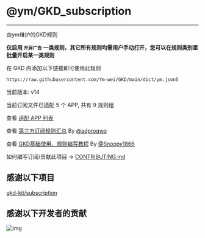 # @ym/GKD_subscription

---

由ym维护的GKD规则

**仅启用 `开屏广告` 一类规则，其它所有规则均需用户手动打开，您可以在规则类别里批量开启某一类规则**

在 GKD 内添加以下链接即可使用此规则

```txt
https://raw.githubusercontent.com/Ym-wei/GKD/main/dict/ym.json5
```

当前版本: v14

当前订阅文件已适配 5 个 APP, 共有 9 规则组

查看 [适配 APP 列表](./AppList.md)

查看 [第三方订阅规则汇总](https://github.com/Adpro-Team/GKD_THS_List) By [@adproqwq](https://github.com/adproqwq)

查看 [GKD基础使用、规则编写教程](https://github.com/Snoopy1866/blogs/tree/main/software/gkd) By [@Snoopy1866](https://github.com/Snoopy1866)

如何编写订阅/贡献此项目 -> [CONTRIBUTING.md](./CONTRIBUTING.md)

## 感谢以下项目

[gkd-kit/subscription](https://github.com/gkd-kit/subscription)

## 感谢以下开发者的贡献

![img](https://contrib.rocks/image?repo=AIsouler/GKD_subscription&_v=14)
